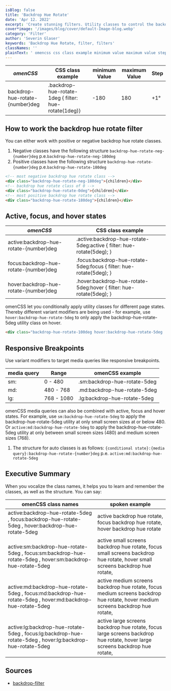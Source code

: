 ```yaml
---
isBlog: false
title: 'Backdrop Hue Rotate'
date: 'Apr 12. 2022'
excerpt: 'Create stunning filters. Utility classes to control the backdrop hue rotate.'
cover*image: '/images/blog/cover/default-Image-blog.webp'
category: 'Filter'
author: 'Severin Glaser'
keywords: 'Backdrop Hue Rotate, filter, filters'
classNames: ''
plainText: ' omencss css class example minimum value maximum value step backdrop-hue-rotate number deg backdrop-hue-rotate-1deg filter: hue-rotate 1deg -180 180 +1° how to work the backdrop hue rotate filter you can either work with positive or negative backdrop hue rotate classes 1 negative classes have the following structure `backdrop-hue-rotate-neg number deg` p e `backdrop-hue-rotate-neg-180deg` 1 positive classes have the following structure `backdrop-hue-rotate number deg` p e `backdrop-hue-rotate-180deg`  active focus and hover states omencss css class example active:backdrop-hue-rotate number deg active :backdrop-hue-rotate-5deg:active filter: hue-rotate 5deg ; focus:backdrop-hue-rotate number deg focus :backdrop-hue-rotate-5deg:focus filter: hue-rotate 5deg ; hover:backdrop-hue-rotate number deg hover :backdrop-hue-rotate-5deg:hover filter: hue-rotate 5deg ; omencss let you conditionally apply utility classes for different page states thereby different variant modifiers are being used for example use `hover:backdrop-hue-rotate-5deg` to only apply the backdrop-hue-rotate-5deg utility class on hover  responsive breakpoints use variant modifiers to target media queries like responsive breakpoints media query range omencss example sm: 0 480 sm:backdrop-hue-rotate-5deg md: 480 768 md:backdrop-hue-rotate-5deg lg: 768 1080 lg:backdrop-hue-rotate-5deg omencss media queries can also be combined with active focus and hover states for example use `sm:backdrop-hue-rotate-5deg` to apply the backdrop-hue-rotate-5deg utility at only small screen sizes at or below 480 or `active:md:backdrop-hue-rotate-5deg` to apply the backdrop-hue-rotate-5deg utility at only between small screen sizes 480 and medium screen sizes 768 1 the structure for auto classes is as follows: ` conditional state : media query :backdrop-hue-rotate number deg` p e `active:md:backdrop-hue-rotate-5deg` executive summary when you vocalize the class names it helps you to learn and remember the classes as well as the structure you can say: omencss class names spoken example active:backdrop-hue-rotate-5deg focus:backdrop-hue-rotate-5deg hover:backdrop-hue-rotate-5deg active backdrop hue rotate focus backdrop hue rotate hover backdrop hue rotate active:sm:backdrop-hue-rotate-5deg focus:sm:backdrop-hue-rotate-5deg hover:sm:backdrop-hue-rotate-5deg active small screens backdrop hue rotate focus small screens backdrop hue rotate hover small screens backdrop hue rotate active:md:backdrop-hue-rotate-5deg focus:md:backdrop-hue-rotate-5deg hover:md:backdrop-hue-rotate-5deg active medium screens backdrop hue rotate focus medium screens backdrop hue rotate hover medium screens backdrop hue rotate active:lg:backdrop-hue-rotate-5deg focus:lg:backdrop-hue-rotate-5deg hover:lg:backdrop-hue-rotate-5deg active large screens backdrop hue rotate focus large screens backdrop hue rotate hover large screens backdrop hue rotate sources backdrop-filter https: developer mozilla org en-us docs web css backdrop-filter '
---
```


| _omenCSS_                       | CSS class example                                     | minimum Value | maximum Value | Step |
| ------------------------------- | ----------------------------------------------------- | ------------- | ------------- | ---- |
| backdrop-hue-rotate-{number}deg | .backdrop-hue-rotate-1deg { filter: hue-rotate(1deg)} | -180          | 180           | +1°  |

## How to work the backdrop hue rotate filter

You can either work with positive or negative backdrop hue rotate classes.

1. Negative classes have the following structure `backdrop-hue-rotate-neg-{number}deg` p.e.`backdrop-hue-rotate-neg-180deg`
1. Positive classes have the following structure `backdrop-hue-rotate-{number}deg` p.e.`backdrop-hue-rotate-180deg`

```html
<!-- most negative backdrop hue rotate class -->
<div class="backdrop-hue-rotate-neg-180deg">{children}</div>
<!-- backdrop hue rotate class of 0 -->
<div class="backdrop-hue-rotate-0deg">{children}</div>
<!-- most positive backdrop hue rotate class -->
<div class="backdrop-hue-rotate-180deg">{children}</div>
```

## Active, focus, and hover states

| _omenCSS_                              | CSS class example                                                      |
| -------------------------------------- | ---------------------------------------------------------------------- |
| active:backdrop-hue-rotate-{number}deg | .active\:backdrop-hue-rotate-5deg:active { filter: hue-rotate(5deg); } |
| focus:backdrop-hue-rotate-{number}deg  | .focus\:backdrop-hue-rotate-5deg:focus { filter: hue-rotate(5deg); }   |
| hover:backdrop-hue-rotate-{number}deg  | .hover\:backdrop-hue-rotate-5deg:hover { filter: hue-rotate(5deg); }   |

omenCSS let you conditionally apply utility classes for different page states. Thereby different variant modifiers are being used - for example, use `hover:backdrop-hue-rotate-5deg` to only apply the backdrop-hue-rotate-5deg utility class on hover.

```html
<div class="backdrop-hue-rotate-100deg hover:backdrop-hue-rotate-5deg ...">{children}</div>
```

## Responsive Breakpoints

Use variant modifiers to target media queries like responsive breakpoints.

| media query | Range      | omenCSS example              |
| ----------- | ---------- | ---------------------------- |
| sm:         | 0 - 480    | .sm:backdrop-hue-rotate-5deg |
| md:         | 480 - 768  | .md:backdrop-hue-rotate-5deg |
| lg:         | 768 - 1080 | .lg:backdrop-hue-rotate-5deg |

omenCSS media queries can also be combined with active, focus and hover states. For example, use `sm:backdrop-hue-rotate-5deg` to apply the backdrop-hue-rotate-5deg utility at only small screen sizes at or below 480. Or `active:md:backdrop-hue-rotate-5deg` to apply the backdrop-hue-rotate-5deg utility at only between small screen sizes (480) and medium screen sizes (768).

1. The structure for auto classes is as follows: `{conditional state}:{media query}:backdrop-hue-rotate-{number}deg` p.e. `active:md:backdrop-hue-rotate-5deg`

## Executive Summary

When you vocalize the class names, it helps you to learn and remember the classes, as well as the structure. You can say:

| omenCSS class names                                                                                        | spoken example                                                                                                                 |
| ---------------------------------------------------------------------------------------------------------- | ------------------------------------------------------------------------------------------------------------------------------ |
| active:backdrop-hue-rotate-5deg , focus:backdrop-hue-rotate-5deg , hover:backdrop-hue-rotate-5deg          | active backdrop hue rotate, focus backdrop hue rotate, hover backdrop hue rotate                                               |
| active:sm:backdrop-hue-rotate-5deg , focus:sm:backdrop-hue-rotate-5deg , hover:sm:backdrop-hue-rotate-5deg | active small screens backdrop hue rotate, focus small screens backdrop hue rotate, hover small screens backdrop hue rotate,    |
| active:md:backdrop-hue-rotate-5deg , focus:md:backdrop-hue-rotate-5deg , hover:md:backdrop-hue-rotate-5deg | active medium screens backdrop hue rotate, focus medium screens backdrop hue rotate, hover medium screens backdrop hue rotate, |
| active:lg:backdrop-hue-rotate-5deg , focus:lg:backdrop-hue-rotate-5deg , hover:lg:backdrop-hue-rotate-5deg | active large screens backdrop hue rotate, focus large screens backdrop hue rotate, hover large screens backdrop hue rotate,    |

## Sources

- [backdrop-filter](https://developer.mozilla.org/en-US/docs/Web/CSS/backdrop-filter)
